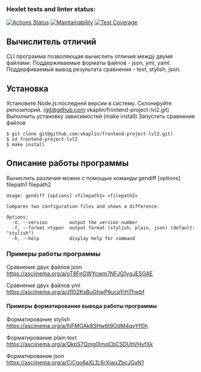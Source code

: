 ### Hexlet tests and linter status:
[![Actions Status](https://github.com/vkaplin/frontend-project-lvl2/workflows/hexlet-check/badge.svg)](https://github.com/vkaplin/frontend-project-lvl2/actions)
[![Maintainability](https://api.codeclimate.com/v1/badges/49d15d25ac9c636b5c42/maintainability)](https://codeclimate.com/github/vkaplin/frontend-project-lvl2/maintainability)
[![Test Coverage](https://api.codeclimate.com/v1/badges/49d15d25ac9c636b5c42/test_coverage)](https://codeclimate.com/github/vkaplin/frontend-project-lvl2/test_coverage)

## Вычислитель отличий
CLI программа позволяющая вычислить отличия между двумя файлами.
Поддерживаемые форматы файлов - json, yml, yaml.
Поддерфиваемый вывод результата сравнения - text, stylish, json.

## Установка
Установите Node.js последней версии в систему.
Склонируйте репозиторий. (git@github.com:vkaplin/frontend-project-lvl2.git)
Выполнить установку зависимостей (make install)
Запустить сравнение файлов

```
$ git clone git@github.com:vkaplin/frontend-project-lvl2.git)
$ cd frontend-project-lvl2
$ make install

```
## Описание работы программы

Вычислить различия можно с помощью команды gendiff [options] filepath1 filepath2

```
Usage: gendiff [options] <filepath1> <filepath2>

Compares two configuration files and shows a difference.

Options:
  -V, --version        output the version number
  -f, --format <type>  output format (stylish, plain, json) (default: "stylish")
  -h, --help           display help for command
```

### Примеры работы программы
Сравнение двух файлов json
https://asciinema.org/a/oT8FnGWYcwm7NFJQ1ygJESGAE

Сравнение двух файлов yml
https://asciinema.org/a/JfI02KsBuGhwP6ucpYiH7hwbf


#### Примеры форматирование вывода работы программы
Форматирование stylish
https://asciinema.org/a/ltjFMOAk8SHw6t9OdM4qyYfOh

Форматирование plain text
https://asciinema.org/a/QkpS7Qmg0ImqCbCSDUhVHvfXk

Форматирование json
https://asciinema.org/a/CjCgo6aXL1L6rXiwxZbcJGxN1
